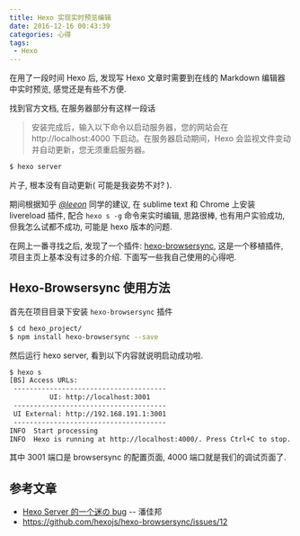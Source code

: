 ```yaml
---
title: Hexo 实现实时预览编辑
date: 2016-12-16 00:43:39
categories: 心得
tags:
 - Hexo
---
```


在用了一段时间 Hexo 后, 发现写 Hexo 文章时需要到在线的 Markdown 编辑器中实时预览, 感觉还是有些不方便.

找到官方文档, 在服务器部分有这样一段话
> 安装完成后，输入以下命令以启动服务器，您的网站会在 http://localhost:4000 下启动。在服务器启动期间，Hexo 会监视文件变动并自动更新，您无须重启服务器。
  ``` bash
  $ hexo server
  ```

片子, 根本没有自动更新( 可能是我姿势不对? ).

<!-- more -->

期间根据知乎 [_@leeon_](https://www.zhihu.com/question/27384681/answer/87037317) 同学的建议, 在 sublime text 和 Chrome 上安装 livereload 插件, 配合 `hexo s -g` 命令来实时编辑, 思路很棒, 也有用户实验成功, 但我怎么试都不成功, 可能是 hexo 版本的问题.

在网上一番寻找之后, 发现了一个插件: [hexo-browsersync](https://github.com/hexojs/hexo-browsersync/), 这是一个移植插件, 项目主页上基本没有过多的介绍. 下面写一些我自己使用的心得吧.

## Hexo-Browsersync 使用方法

首先在项目目录下安装 `hexo-browsersync` 插件

``` bash
$ cd hexo_project/
$ npm install hexo-browsersync --save
```

然后运行 hexo server, 看到以下内容就说明启动成功啦.

``` bash
$ hexo s
[BS] Access URLs:
 --------------------------------------
          UI: http://localhost:3001
 --------------------------------------
 UI External: http://192.168.191.1:3001
 --------------------------------------
INFO  Start processing
INFO  Hexo is running at http://localhost:4000/. Press Ctrl+C to stop.
```

其中 3001 端口是 browsersync 的配置页面, 4000 端口就是我们的调试页面了.

## 参考文章

* [Hexo Server 的一个迷の bug](https://yq.aliyun.com/articles/3060) -- 潘佳邦
* https://github.com/hexojs/hexo-browsersync/issues/12
